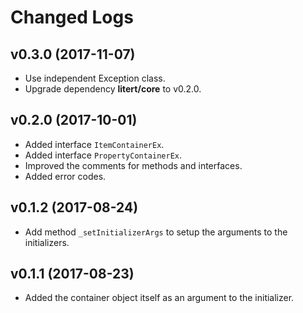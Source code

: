 # Changed Logs

## v0.3.0 (2017-11-07)

- Use independent Exception class.
- Upgrade dependency **litert/core** to v0.2.0.

## v0.2.0 (2017-10-01)

- Added interface `ItemContainerEx`.
- Added interface `PropertyContainerEx`.
- Improved the comments for methods and interfaces.
- Added error codes.

## v0.1.2 (2017-08-24)

- Add method `_setInitializerArgs` to setup the arguments to the initializers.

## v0.1.1 (2017-08-23)

- Added the container object itself as an argument to the initializer.
